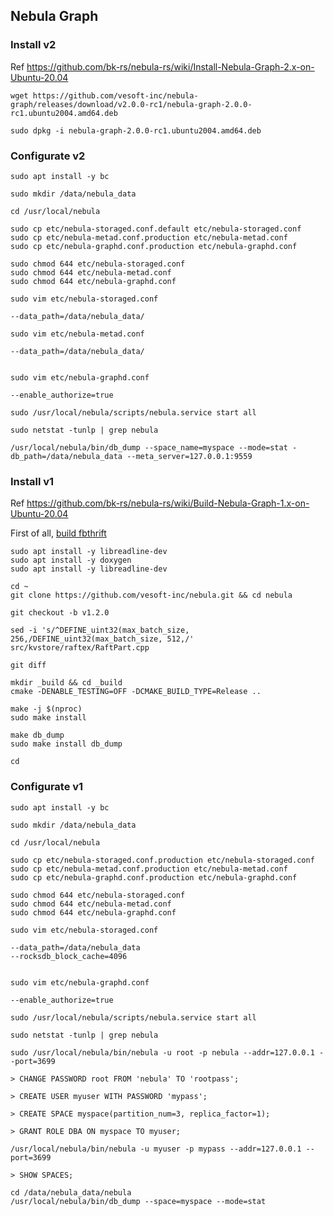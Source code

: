 ## Nebula Graph

### Install v2

Ref https://github.com/bk-rs/nebula-rs/wiki/Install-Nebula-Graph-2.x-on-Ubuntu-20.04

```
wget https://github.com/vesoft-inc/nebula-graph/releases/download/v2.0.0-rc1/nebula-graph-2.0.0-rc1.ubuntu2004.amd64.deb

sudo dpkg -i nebula-graph-2.0.0-rc1.ubuntu2004.amd64.deb
```
### Configurate v2

```
sudo apt install -y bc
```

```
sudo mkdir /data/nebula_data

cd /usr/local/nebula

sudo cp etc/nebula-storaged.conf.default etc/nebula-storaged.conf
sudo cp etc/nebula-metad.conf.production etc/nebula-metad.conf
sudo cp etc/nebula-graphd.conf.production etc/nebula-graphd.conf

sudo chmod 644 etc/nebula-storaged.conf
sudo chmod 644 etc/nebula-metad.conf
sudo chmod 644 etc/nebula-graphd.conf

sudo vim etc/nebula-storaged.conf

--data_path=/data/nebula_data/

sudo vim etc/nebula-metad.conf

--data_path=/data/nebula_data/


sudo vim etc/nebula-graphd.conf

--enable_authorize=true
```

```
sudo /usr/local/nebula/scripts/nebula.service start all

sudo netstat -tunlp | grep nebula
```

```
/usr/local/nebula/bin/db_dump --space_name=myspace --mode=stat -db_path=/data/nebula_data --meta_server=127.0.0.1:9559
```

### Install v1

Ref https://github.com/bk-rs/nebula-rs/wiki/Build-Nebula-Graph-1.x-on-Ubuntu-20.04

First of all, [build fbthrift](https://github.com/bk-rs/fbthrift-git-rs/wiki/Build-fbthrift-on-Ubuntu-20.04)

```
sudo apt install -y libreadline-dev
sudo apt install -y doxygen
sudo apt install -y libreadline-dev
```

```
cd ~
git clone https://github.com/vesoft-inc/nebula.git && cd nebula

git checkout -b v1.2.0

sed -i 's/^DEFINE_uint32(max_batch_size, 256,/DEFINE_uint32(max_batch_size, 512,/' src/kvstore/raftex/RaftPart.cpp

git diff

mkdir _build && cd _build
cmake -DENABLE_TESTING=OFF -DCMAKE_BUILD_TYPE=Release ..

make -j $(nproc)
sudo make install

make db_dump
sudo make install db_dump

cd
```

### Configurate v1

```
sudo apt install -y bc
```

```
sudo mkdir /data/nebula_data

cd /usr/local/nebula

sudo cp etc/nebula-storaged.conf.production etc/nebula-storaged.conf
sudo cp etc/nebula-metad.conf.production etc/nebula-metad.conf
sudo cp etc/nebula-graphd.conf.production etc/nebula-graphd.conf

sudo chmod 644 etc/nebula-storaged.conf
sudo chmod 644 etc/nebula-metad.conf
sudo chmod 644 etc/nebula-graphd.conf

sudo vim etc/nebula-storaged.conf

--data_path=/data/nebula_data
--rocksdb_block_cache=4096


sudo vim etc/nebula-graphd.conf

--enable_authorize=true
```

```
sudo /usr/local/nebula/scripts/nebula.service start all

sudo netstat -tunlp | grep nebula
```

```
sudo /usr/local/nebula/bin/nebula -u root -p nebula --addr=127.0.0.1 --port=3699

> CHANGE PASSWORD root FROM 'nebula' TO 'rootpass';

> CREATE USER myuser WITH PASSWORD 'mypass';

> CREATE SPACE myspace(partition_num=3, replica_factor=1);

> GRANT ROLE DBA ON myspace TO myuser;
```

```
/usr/local/nebula/bin/nebula -u myuser -p mypass --addr=127.0.0.1 --port=3699

> SHOW SPACES;
```

```
cd /data/nebula_data/nebula
/usr/local/nebula/bin/db_dump --space=myspace --mode=stat
```
